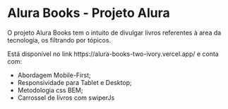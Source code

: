 <h1> Alura Books - Projeto Alura </h1>

<p>O projeto Alura Books tem o intuito de divulgar livros referentes à area da tecnologia, os filtrando por tópicos.</p>
<p>Está disponível no link https://alura-books-two-ivory.vercel.app/ e conta com:</p>

<ul>
  <li>Abordagem Mobile-First;</li>
  <li>Responsividade para Tablet e Desktop;</li>
  <li>Metodologia css BEM;</li>
  <li>Carrossel de livros com swiperJs</li>
</ul>